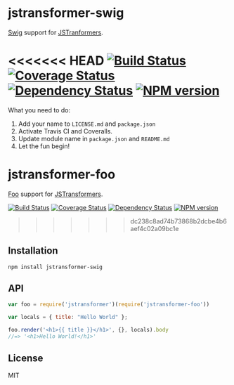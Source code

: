 # jstransformer-swig

[Swig](https://paularmstrong.github.io/swig/) support for [JSTranformers](https://github.com/jstransformers/jstransformer).

<<<<<<< HEAD
[![Build Status](https://img.shields.io/travis/jstransformers/jstransformer-swig/master.svg)](https://travis-ci.org/jstransformers/jstransformer-swig)
[![Coverage Status](https://img.shields.io/coveralls/jstransformers/jstransformer-swig/master.svg)](https://coveralls.io/r/jstransformers/jstransformer-swig?branch=master)
[![Dependency Status](https://img.shields.io/david/jstransformers/jstransformer-swig.svg)](https://david-dm.org/jstransformers/jstransformer-swig)
[![NPM version](https://img.shields.io/npm/v/jstransformer-swig.svg)](https://www.npmjs.org/package/jstransformer-swig)
=======
What you need to do:

1. Add your name to `LICENSE.md` and `package.json`
2. Activate Travis CI and Coveralls.
3. Update module name in `package.json` and `README.md`
4. Let the fun begin!

# jstransformer-foo

[Foo](http://example.com) support for [JSTransformers](http://github.com/jstransformers).

[![Build Status](https://img.shields.io/travis/jstransformers/jstransformer-foo/master.svg)](https://travis-ci.org/jstransformers/jstransformer-foo)
[![Coverage Status](https://img.shields.io/coveralls/jstransformers/jstransformer-foo/master.svg)](https://coveralls.io/r/jstransformers/jstransformer-foo?branch=master)
[![Dependency Status](https://img.shields.io/david/jstransformers/jstransformer-foo/master.svg)](http://david-dm.org/jstransformers/jstransformer-foo)
[![NPM version](https://img.shields.io/npm/v/jstransformer-foo.svg)](https://www.npmjs.org/package/jstransformer-foo)
>>>>>>> dc238c8ad74b73868b2dcbe4b6aef4c02a09bc1e

## Installation

    npm install jstransformer-swig

## API

```js
var foo = require('jstransformer')(require('jstransformer-foo'))

var locals = { title: "Hello World" };

foo.render('<h1>{{ title }}</h1>', {}, locals).body
//=> '<h1>Hello World!</h1>'
```

## License

MIT
